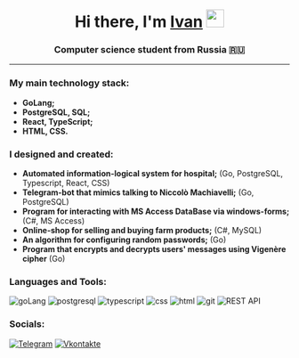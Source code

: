 <h1 align="center">Hi there, I'm <a href="https://t.me/notorious_kurochka">Ivan</a>
<img src="https://github.com/blackcater/blackcater/raw/main/images/Hi.gif" height="32"/></h1>
<h3 align="center">Computer science student from Russia 🇷🇺</h3>

---

### My main technology stack:

* **GoLang;**
* **PostgreSQL, SQL;**
* **React, TypeScript;**
* **HTML, CSS.**

### I designed and created:

* **Automated information-logical system for hospital;** (Go, PostgreSQL, Typescript, React, CSS)
* **Telegram-bot that mimics talking to Niccolò Machiavelli;** (Go, PostgreSQL)
* **Program for interacting with MS Access DataBase via windows-forms;** (C#, MS Access)
* **Online-shop for selling and buying farm products;** (C#, MySQL)
* **An algorithm for configuring random passwords;** (Go)
* **Program that encrypts and decrypts users' messages using Vigenère cipher** (Go)

### Languages and Tools:

![goLang](https://img.shields.io/badge/Go-00ADD8?style=for-the-badge&logo=go&logoColor=white) ![postgresql](https://img.shields.io/badge/PostgreSQL-316192?style=for-the-badge&logo=postgresql&logoColor=white) ![typescript](https://img.shields.io/badge/TypeScript-007ACC?style=for-the-badge&logo=typescript&logoColor=white) ![css](https://img.shields.io/badge/CSS3-1572B6?style=for-the-badge&logo=css3&logoColor=white) ![html](https://img.shields.io/badge/HTML5-E34F26?style=for-the-badge&logo=html5&logoColor=white) ![git](https://img.shields.io/badge/GIT-E44C30?style=for-the-badge&logo=git&logoColor=white) ![REST API](https://img.shields.io/badge/REST%20API-0078D7.svg?style=for-the-badge&logo=https://keenethics.com/wp-content/uploads/2022/01/rest-api-1.svgf)

### Socials:

[![Telegram](https://img.shields.io/badge/-Telegram-090909?style=for-the-badge&logo=telegram&logoColor=27A0D9)](https://t.me/notorious_kurochka) [![Vkontakte](https://img.shields.io/badge/-Vkontakte-090909?style=for-the-badge&logo=Vk&logoColor=4F7DB3)](https://vk.com/notoriousivan)


<!--
**Kur04ka/Kur04ka** is a ✨ _special_ ✨ repository because its `README.md` (this file) appears on your GitHub profile.

Here are some ideas to get you started:

- 🔭 I’m currently working on ...
- 🌱 I’m currently learning ...
- 👯 I’m looking to collaborate on ...
- 🤔 I’m looking for help with ...
- 💬 Ask me about ...
- 📫 How to reach me: ...
- 😄 Pronouns: ...
- ⚡ Fun fact: ...
-->
